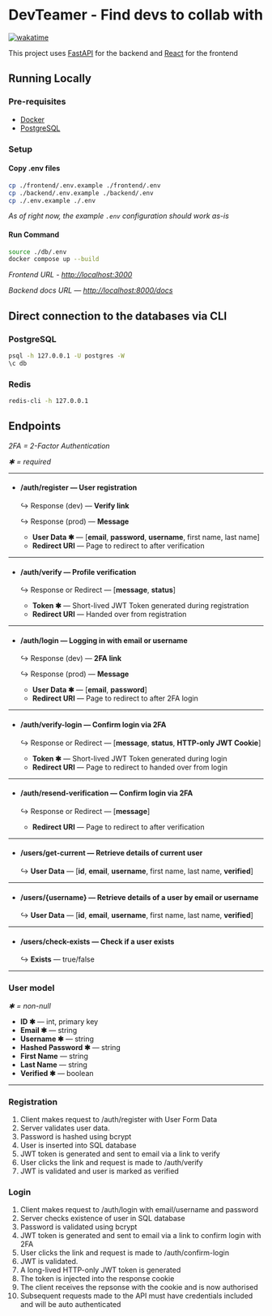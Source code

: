 # DevTeamer - Find devs to collab with

[![wakatime](https://wakatime.com/badge/user/961b9b73-7fbd-42ec-8eac-034f364eaeaf/project/4aecf67f-d5c4-46f7-9196-7e2542fcfa0f.svg)](https://wakatime.com/badge/user/961b9b73-7fbd-42ec-8eac-034f364eaeaf/project/4aecf67f-d5c4-46f7-9196-7e2542fcfa0f)

This project uses [FastAPI](https://fastapi.tiangolo.com/) for the backend and [React](https://react.dev/) for the frontend

## Running Locally

### Pre-requisites

- [Docker](https://www.docker.com/products/docker-desktop/)
- [PostgreSQL](https://www.postgresql.org/download/)

### Setup

#### Copy .env files

```sh
cp ./frontend/.env.example ./frontend/.env
cp ./backend/.env.example ./backend/.env
cp ./.env.example ./.env
```

*As of right now, the example `.env` configuration should work as-is*

#### Run Command

```sh
source ./db/.env
docker compose up --build
```

*Frontend URL - <http://localhost:3000>*

*Backend docs URL — <http://localhost:8000/docs>*



## Direct connection to the databases via CLI

### PostgreSQL

```sh
psql -h 127.0.0.1 -U postgres -W
\c db
```

### Redis

```sh
redis-cli -h 127.0.0.1
```

## Endpoints

*2FA = 2-Factor Authentication*

*✱ = required*

---

- #### /auth/register — User registration
    ↪ Response (dev) — **Verify link**

    ↪ Response (prod) — **Message**
    
    - **User Data ✱** — [**email**, **password**, **username**, first name, last name]
    - **Redirect URI** — Page to redirect to after verification

---

- #### /auth/verify — Profile verification
    ↪ Response or Redirect — [**message**, **status**]

    - **Token ✱** — Short-lived JWT Token generated during registration
    - **Redirect URI** — Handed over from registration

---

- #### /auth/login — Logging in with email or username
    ↪ Response (dev) — **2FA link**

    ↪ Response (prod) — **Message**

    - **User Data ✱** — [**email**, **password**]
    - **Redirect URI** — Page to redirect to after 2FA login

---

- #### /auth/verify-login — Confirm login via 2FA
    ↪ Response or Redirect — [**message**, **status**, **HTTP-only JWT Cookie**]

    - **Token ✱** — Short-lived JWT Token generated during login
    - **Redirect URI** — Page to redirect to handed over from login

---

- #### /auth/resend-verification — Confirm login via 2FA
    ↪ Response or Redirect — [**message**]

    - **Redirect URI** — Page to redirect to after verification

---

- #### /users/get-current — Retrieve details of current user
    ↪ **User Data** — [**id**, **email**, **username**, first name, last name, **verified**]

---

- #### /users/{username} — Retrieve details of a user by email or username
    ↪ **User Data** — [**id**, **email**, **username**, first name, last name, **verified**]

---

- #### /users/check-exists — Check if a user exists
    ↪ **Exists** — true/false

---

### User model

*✱ = non-null*

- **ID ✱** — int, primary key
- **Email ✱** — string
- **Username ✱** — string
- **Hashed Password ✱** — string
- **First Name** — string
- **Last Name** — string
- **Verified ✱** — boolean

---

### Registration

1. Client makes request to /auth/register with User Form Data
2. Server validates user data.
3. Password is hashed using bcrypt
4. User is inserted into SQL database
5. JWT token is generated and sent to email via a link to verify
6. User clicks the link and request is made to /auth/verify
7. JWT is validated and user is marked as verified


### Login

1. Client makes request to /auth/login with email/username and password
2. Server checks existence of user in SQL database
3. Password is validated using bcrypt
4. JWT token is generated and sent to email via a link to confirm login with 2FA
5. User clicks the link and request is made to /auth/confirm-login
6. JWT is validated.
7. A long-lived HTTP-only JWT token is generated
8. The token is injected into the response cookie
9. The client receives the repsonse with the cookie and is now authorised
10. Subsequent requests made to the API must have credentials included and will be auto authenticated
